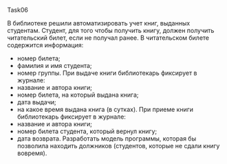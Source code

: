 Task06

В библиотеке решили автоматизировать учет книг, выданных студентам.
Студент, для того чтобы получить книгу, должен получить
читательский билет, если не получал ранее. В читательском
билете содержится информация:
- номер билета;
- фамилия и имя студента;
- номер группы.
При выдаче книги библиотекарь фиксирует в журнале:
- название и автора книги;
- номер билета, на который выдана книга;
- дата выдачи;
- на какое время выдана книга (в сутках).
При приеме книги библиотекарь фиксирует в журнале:
- название и автора книги;
- номер билета студента, который вернул книгу;
- дата возврата.
Разработать модель программы, которая бы позволила
находить должников (студентов, которые не сдали книгу вовремя).